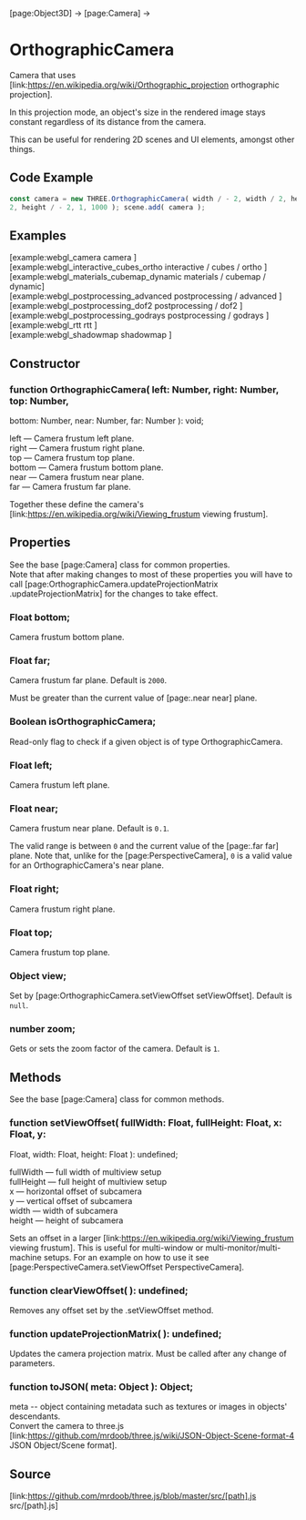 [page:Object3D] → [page:Camera] →

# OrthographicCamera

Camera that uses [link:https://en.wikipedia.org/wiki/Orthographic_projection
orthographic projection].  
  
In this projection mode, an object's size in the rendered image stays constant
regardless of its distance from the camera.  
  
This can be useful for rendering 2D scenes and UI elements, amongst other
things.

## Code Example

  
```ts  
const camera = new THREE.OrthographicCamera( width / - 2, width / 2, height /
2, height / - 2, 1, 1000 ); scene.add( camera );  
```  

## Examples

[example:webgl_camera camera ]  
[example:webgl_interactive_cubes_ortho interactive / cubes / ortho ]  
[example:webgl_materials_cubemap_dynamic materials / cubemap / dynamic]  
[example:webgl_postprocessing_advanced postprocessing / advanced ]  
[example:webgl_postprocessing_dof2 postprocessing / dof2 ]  
[example:webgl_postprocessing_godrays postprocessing / godrays ]  
[example:webgl_rtt rtt ]  
[example:webgl_shadowmap shadowmap ]

## Constructor

###  function OrthographicCamera( left: Number, right: Number, top: Number,
bottom: Number, near: Number, far: Number ): void;

left — Camera frustum left plane.  
right — Camera frustum right plane.  
top — Camera frustum top plane.  
bottom — Camera frustum bottom plane.  
near — Camera frustum near plane.  
far — Camera frustum far plane.  
  
Together these define the camera's
[link:https://en.wikipedia.org/wiki/Viewing_frustum viewing frustum].

## Properties

See the base [page:Camera] class for common properties.  
Note that after making changes to most of these properties you will have to
call [page:OrthographicCamera.updateProjectionMatrix .updateProjectionMatrix]
for the changes to take effect.

###  Float bottom;

Camera frustum bottom plane.

###  Float far;

Camera frustum far plane. Default is `2000`.  
  
Must be greater than the current value of [page:.near near] plane.

###  Boolean isOrthographicCamera;

Read-only flag to check if a given object is of type OrthographicCamera.

###  Float left;

Camera frustum left plane.

###  Float near;

Camera frustum near plane. Default is `0.1`.  
  
The valid range is between `0` and the current value of the [page:.far far]
plane. Note that, unlike for the [page:PerspectiveCamera], `0` is a valid
value for an OrthographicCamera's near plane.

###  Float right;

Camera frustum right plane.

###  Float top;

Camera frustum top plane.

###  Object view;

Set by [page:OrthographicCamera.setViewOffset setViewOffset]. Default is
`null`.

###  number zoom;

Gets or sets the zoom factor of the camera. Default is `1`.

## Methods

See the base [page:Camera] class for common methods.

###  function setViewOffset( fullWidth: Float, fullHeight: Float, x: Float, y:
Float, width: Float, height: Float ): undefined;

fullWidth — full width of multiview setup  
fullHeight — full height of multiview setup  
x — horizontal offset of subcamera  
y — vertical offset of subcamera  
width — width of subcamera  
height — height of subcamera  
  
Sets an offset in a larger [link:https://en.wikipedia.org/wiki/Viewing_frustum
viewing frustum]. This is useful for multi-window or multi-monitor/multi-
machine setups. For an example on how to use it see
[page:PerspectiveCamera.setViewOffset PerspectiveCamera].

###  function clearViewOffset( ): undefined;

Removes any offset set by the .setViewOffset method.

###  function updateProjectionMatrix( ): undefined;

Updates the camera projection matrix. Must be called after any change of
parameters.

###  function toJSON( meta: Object ): Object;

meta -- object containing metadata such as textures or images in objects'
descendants.  
Convert the camera to three.js
[link:https://github.com/mrdoob/three.js/wiki/JSON-Object-Scene-format-4 JSON
Object/Scene format].

## Source

[link:https://github.com/mrdoob/three.js/blob/master/src/[path].js
src/[path].js]

